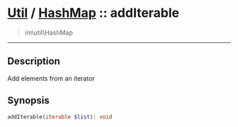 # [Util](Util.md) / [HashMap](Util-HashMap.md) :: addIterable
 > im\util\HashMap
____

## Description
Add elements from an iterator

## Synopsis
```php
addIterable(iterable $list): void
```
